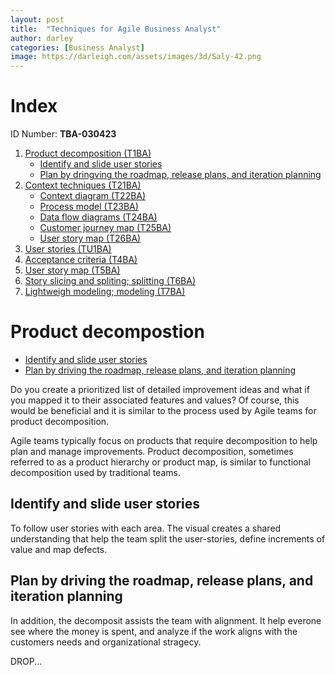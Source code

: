 ```yaml
---
layout: post
title:  "Techniques for Agile Business Analyst"
author: darley
categories: [Business Analyst]
image: https://darleigh.com/assets/images/3d/Saly-42.png
---
```

# Index

ID Number: **TBA-030423**

1. [Product decomposition (T1BA)](#product-decompostion)
   - [Identify and slide user stories](#identify-and-slide-user-stories)
   - [Plan by dringving the roadmap, release plans, and iteration planning](#plan-by-driving-the-roadmap-release-plans-and-iteration-planning)
2. [Context techniques (T21BA)]()
   - [Context diagram (T22BA)]()
   - [Process model (T23BA)]()
   - [Data flow diagrams (T24BA)]()
   - [Customer journey map (T25BA)]()
   - [User story map (T26BA)]()
3. [User stories (TU1BA)]()
4. [Acceptance criteria (T4BA)]()
5. [User story map (T5BA)]()
6. [Story slicing and spliting; splitting (T6BA)]()
7. [Lightweigh modeling; modeling (T7BA)]()

# Product decompostion

- [Identify and slide user stories](#identify-and-slide-user-stories)
- [Plan by driving the roadmap, release plans, and iteration planning](#plan-by-driving-the-roadmap-release-plans-and-iteration-planning)

Do you create a prioritized list of detailed improvement ideas and what if you mapped it to their associated features and values? Of course, this would be beneficial and it is similar to the process used by Agile teams for product decomposition.

Agile teams typically focus on products that require decomposition to help plan and manage improvements. Product decomposition, sometimes referred to as a product hierarchy or product map, is similar to functional decomposition used by traditional teams.

## Identify and slide user stories

To follow user stories with each area. The visual creates a shared understanding that help the team split the user-stories, define increments of value and map defects.

## Plan by driving the roadmap, release plans, and iteration planning

In addition, the decomposit assists the team with alignment. It help everone see where the money is spent, and analyze if the work aligns with the customers needs and organizational stragecy.

DROP...
